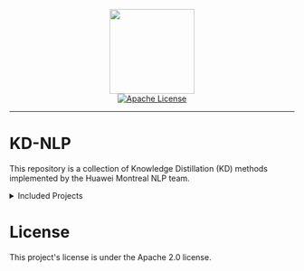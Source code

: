 <p align="center">
  <img src="https://avatars.githubusercontent.com/u/12619994?s=200&v=4" width="150">
  <br />
  <a href="LICENSE"><img alt="Apache License" src="https://img.shields.io/badge/License-Apache%202.0-blue.svg" /></a>
</p>

--------------------------------------------------------------------------------

# KD-NLP
This repository is a collection of Knowledge Distillation (KD) methods implemented by the Huawei Montreal NLP team. 

<details><summary>Included Projects</summary><p>

* [**MATE-KD**](MATE-KD)
    * KD for model compression and study of use of adversarial training to improve student accuracy using just the logits of the teacher as in standard KD.
    * [MATE-KD: Masked Adversarial TExt, a Companion to Knowledge Distillation](https://arxiv.org/abs/2105.05912v1)
* [**Combined-KD**](Combined-KD)
    * Proposition of Combined-KD (ComKD) that takes advantage of data-augmentation and progressive training.
    * [How to Select One Among All? An Extensive Empirical Study Towards the Robustness of Knowledge Distillation in Natural Language Understanding](https://arxiv.org/abs/2109.05696v1)
* [**Minimax-kNN**](Minimax-kNN)
    * A sample-efficient semi-supervised kNN data augmentation technique.
    * [Not Far Away, Not So Close: Sample Efficient Nearest Neighbour Data Augmentation via MiniMax](https://aclanthology.org/2021.findings-acl.309/)
* [**Glitter**](Glitter)
    * A universal sample-efficient framework for incorporating augmented data into training.
    * [When Chosen Wisely, More Data Is What You Need: A Universal Sample-Efficient Strategy For Data Augmentation](https://aclanthology.org/2022.findings-acl.84/)

</p></details>

# License
This project's license is under the Apache 2.0 license.
